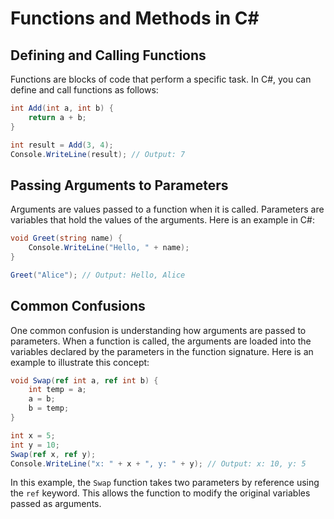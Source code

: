 # Functions and Methods in C#

## Defining and Calling Functions
Functions are blocks of code that perform a specific task. In C#, you can define and call functions as follows:
```csharp
int Add(int a, int b) {
    return a + b;
}

int result = Add(3, 4);
Console.WriteLine(result); // Output: 7
```

## Passing Arguments to Parameters
Arguments are values passed to a function when it is called. Parameters are variables that hold the values of the arguments. Here is an example in C#:
```csharp
void Greet(string name) {
    Console.WriteLine("Hello, " + name);
}

Greet("Alice"); // Output: Hello, Alice
```

## Common Confusions
One common confusion is understanding how arguments are passed to parameters. When a function is called, the arguments are loaded into the variables declared by the parameters in the function signature. Here is an example to illustrate this concept:
```csharp
void Swap(ref int a, ref int b) {
    int temp = a;
    a = b;
    b = temp;
}

int x = 5;
int y = 10;
Swap(ref x, ref y);
Console.WriteLine("x: " + x + ", y: " + y); // Output: x: 10, y: 5
```
In this example, the `Swap` function takes two parameters by reference using the `ref` keyword. This allows the function to modify the original variables passed as arguments.
